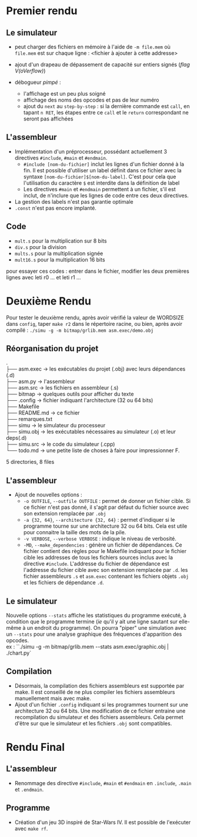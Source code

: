 # Premier rendu #

## Le simulateur ##
  * peut charger des fichiers en mémoire à l'aide de `-m file.mem` où `file.mem` est sur chaque ligne : <addresse hexa> <fichier à ajouter à cette addresse>
  * ajout d'un drapeau de dépassement de capacité sur entiers signés (*flag V(oVerflow)*)
  *  débogueur *pimpé* :
  
      *  l'affichage est un peu plus soigné
	  * affichage des noms des opcodes et pas de leur numéro
	  * ajout du `next` au `step-by-step` : si la dernière commande est `call`, en tapant `n RET`, les étapes entre ce `call` et le `return` correspondant ne seront pas affichées

## L'assembleur ##

  * Implémentation d'un préprocesseur, possédant actuellement 3 directives `#include`, `#main` et `#endmain`.
    * `#include [nom-du-fichier]` inclut les lignes d'un fichier donné à la fin. Il est possible d'utiliser un label définit dans ce fichier avec la syntaxe `[nom-du-fichier]$[nom-du-label]`. C'est pour cela que l'utilisation du caractère `$` est interdite dans la définition de label
    * Les directives `#main` et `#endmain` permettent à un fichier, s'il est inclut, de n'inclure que les lignes de code entre ces deux directives. 
  * La gestion des labels n'est pas garantie optimale
  * `.const` n'est pas encore implanté.

## Code ##
  * `mult.s` pour la multiplication sur 8 bits
  * `div.s` pour la division
  * `mults.s` pour la multiplication signée
  * `mult16.s` pour la multiplication 16 bits

  pour essayer ces codes : entrer dans le fichier, modifier les deux premières lignes avec leti r0 ... et leti r1 ...

# Deuxième Rendu #

Pour tester le deuxième rendu, après avoir vérifié la valeur de WORDSIZE dans `config`, taper `make r2` dans le répertoire racine, ou bien, après avoir compilé : `./simu -g -m bitmap/grlib.mem asm.exec/demo.obj`

## Réorganisation du projet ##

.  
├── asm.exec -> les exécutables du projet (.obj) avec leurs dépendances (.d)  
├── asm.py -> l'assembleur  
├── asm.src -> les fichiers en assembleur (.s)  
├── bitmap -> quelques outils pour afficher du texte  
├── .config -> fichier indiquant l'architecture (32 ou 64 bits)  
├── Makefile  
├── README.md -> ce fichier  
├── remarques.txt  
├── simu -> le simulateur du processeur  
├── simu.obj -> les exécutables nécessaires au simulateur (.o) et leur deps(.d)  
├── simu.src -> le code du simulateur (.cpp)  
└── todo.md -> une petite liste de choses à faire pour impressionner F.  

5 directories, 8 files


## L'assembleur ##

  * Ajout de nouvelles options :
    * `-o OUTFILE`, `--outfile OUTFILE` : permet de donner un fichier cible.
      Si ce fichier n'est pas donné, il s'agit par défaut du fichier source
      avec son extension remplacée par `.obj`
    * `-a {32, 64}`, `--architecture {32, 64}` : permet d'indiquer si le
      programme tourne sur une architecture 32 ou 64 bits. Cela est utile
      pour connaitre la taille des mots de la pile.
    * `-v VERBOSE`, `--verbose VERBOSE` : indique le niveau de verbosité.
    * `-MD`, `--make_dependencies` : génère un fichier de dépendances. Ce
      fichier contient des règles pour le Makefile indiquant pour le fichier
      cible les addresses de tous les fichiers sources inclus avec la directive
      `#include`. L'addresse du fichier de dépendance est l'addresse du fichier
      cible avec son extension remplacée par `.d`.
    les fichier assembleurs `.s` et `asm.exec` contenant les fichiers objets
    `.obj` et les fichiers de dépendance `.d`.
## Le simulateur ##

Nouvelle options `--stats` affiche les statistiques du programme exécuté, à condition que le programme termine (_ie_ qu'il y ait une ligne sautant sur elle-même à un endroit du programme).
On pourra "piper" une simulation avec un `--stats` pour une analyse graphique des fréquences d'apparition des opcodes.  
ex : ``./simu -g -m bitmap/grlib.mem --stats asm.exec/graphic.obj | ./chart.py`


## Compilation ##
  * Désormais, la compilation des fichiers assembleurs est supportée par make.
    Il est conseillé de ne plus compiler les fichiers assembleurs manuellement
    mais avec make.
  * Ajout d'un fichier `.config` indiquant si les programmes tournent sur une
    architecture 32 ou 64 bits. Une modification de ce fichier entraine une
    recompilation du simulateur et des fichiers assembleurs. Cela permet d'être
    sur que le simulateur et les fichiers `.obj` sont compatibles.

# Rendu Final #

## L'assembleur ##
  * Renommage des directive `#include`, `#main` et `#endmain` en `.include`,
    `.main` et `.endmain`.

## Programme ##
  * Création d'un jeu 3D inspiré de Star-Wars IV. Il est possible de
    l'exécuter avec `make rf`.
